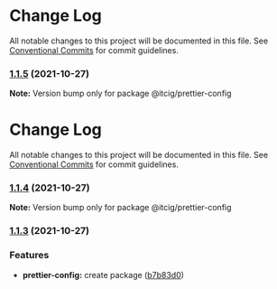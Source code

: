 # Change Log

All notable changes to this project will be documented in this file. See
[Conventional Commits](https://conventionalcommits.org) for commit guidelines.

### [1.1.5](https://github.com/itcig/itcig/compare/@itcig/prettier-config@1.1.4...@itcig/prettier-config@1.1.5) (2021-10-27)

**Note:** Version bump only for package @itcig/prettier-config

# Change Log

All notable changes to this project will be documented in this file. See
[Conventional Commits](https://conventionalcommits.org) for commit guidelines.

### [1.1.4](https://github.com/itcig/itcig/compare/@itcig/prettier-config@1.1.3...@itcig/prettier-config@1.1.4) (2021-10-27)

**Note:** Version bump only for package @itcig/prettier-config

### [1.1.3](https://github.com/itcig/itcig/compare/@itcig/prettier-config@1.1.3...@itcig/prettier-config@1.1.3) (2021-10-27)

### Features

- **prettier-config:** create package
  ([b7b83d0](https://github.com/itcig/itcig/commit/b7b83d0bc3658fdde0c914e771a79c8894893300))
